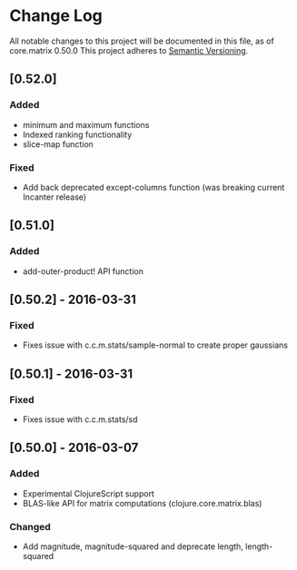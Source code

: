 # Change Log
All notable changes to this project will be documented in this file, as of core.matrix 0.50.0
This project adheres to [Semantic Versioning](http://semver.org/).

## [0.52.0]
### Added
- minimum and maximum functions
- Indexed ranking functionality
- slice-map function

### Fixed
- Add back deprecated except-columns function (was breaking current Incanter release)

## [0.51.0]
### Added
- add-outer-product! API function

## [0.50.2] - 2016-03-31
### Fixed
- Fixes issue with c.c.m.stats/sample-normal to create proper gaussians

## [0.50.1] - 2016-03-31
### Fixed
- Fixes issue with c.c.m.stats/sd

## [0.50.0] - 2016-03-07
### Added
- Experimental ClojureScript support
- BLAS-like API for matrix computations (clojure.core.matrix.blas)

### Changed
- Add magnitude, magnitude-squared and deprecate length, length-squared

